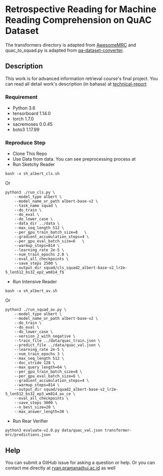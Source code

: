 # Retrospective Reading for Machine Reading Comprehension on QuAC Dataset

The transformers directory is adapted from [AwesomeMRC](https://github.com/cooelf/AwesomeMRC) and quac_to_squad.py is adapted from [qa-dataset-converter](https://github.com/amazon-research/qa-dataset-converter).

## Description
This work is for advanced information retrieval course's final project. You can read all detail work's description (in bahasa) at [technical-report](https://github.com/ryanpram/AwesomeMRC-QuACQA/tree/main/technical-report)



### Requirement
* Python 3.6
* tensorboard 1.14.0
* torch 1.7.0
* sacremoses 0.0.45
* boto3 1.17.99

### Reproduce Step

* Clone This Repo
* Use Data from data. You can see preprocessing process at 
* Run Sketchy Reader
```
bash -x sh_albert_cls.sh
```
Or
```
python3 ./run_cls.py \
    --model_type albert \
    --model_name_or_path albert-base-v2 \
    --task_name squad \
    --do_train \
    --do_eval \
    --do_lower_case \
    --data_dir ../data \
    --max_seq_length 512 \
    --per_gpu_train_batch_size=8   \
    --gradient_accumulation_steps=4 \
    --per_gpu_eval_batch_size=6   \
    --warmup_steps=814 \
    --learning_rate 2e-5 \
    --num_train_epochs 2.0 \
    --eval_all_checkpoints \
    --save_steps 2500 \
    --output_dir squad/cls_squad2_albert-base-v2_lr2e-5_len512_bs32_ep2_wm814_f$
```
* Run Intensive Reader
```
bash -x sh_albert_av.sh
```
Or
```
python3 ./run_squad_av.py \
    --model_type albert \
    --model_name_or_path albert-base-v2 \
    --do_train \
    --do_eval \
    --do_lower_case \
    --version_2_with_negative \
    --train_file ../data/quac_train.json \
    --predict_file ../data/quac_val.json \
    --learning_rate 2e-5 \
    --num_train_epochs 3 \
    --max_seq_length 512 \
    --doc_stride 128 \
    --max_query_length=64 \
    --per_gpu_train_batch_size=8 \
    --per_gpu_eval_batch_size=6 \
    --gradient_accumulation_steps=4 \
    --warmup_steps=814 \
    --output_dir squad/squad2_albert-base-v2_lr2e-5_len512_bs32_ep3_wm814_av_ce \
    --eval_all_checkpoints \
    --save_steps 3000 \
    --n_best_size=20 \
    --max_answer_length=30 \
```
* Run Rear Verifier
```
python3 evaluate-v2.0.py data/quac_val.json transformer-mrc/predictions.json 
```




## Help

You can submit a GitHub issue for asking a question or help. Or you can contact me directly at ryan.pramana@ui.ac.id as well


